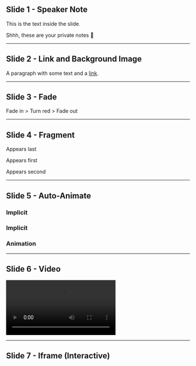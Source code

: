 <meta charset="utf-8">
<meta name="viewport" content="width=device-width, initial-scale=1.0, maximum-scale=1.0, user-scalable=no">

<link rel="stylesheet" href="dist/reset.css">
<link rel="stylesheet" href="dist/reveal.css">
<!-- Theme used for syntax highlighted code -->
<link rel="stylesheet" href="dist/theme/league.css">

<!-- Plugin used for highlighting -->
<link rel="stylesheet" href="plugin/highlight/monokai.css">
<!-- Plugin used for markdown presentations -->
<link rel="stylesheet" href="plugin/markdown/markdown.js">
<!-- Plugin used for highlighting -->
<link rel="stylesheet" href="plugin/highlight/highlight.js">
<!-- Plugin used to take speaker notes -->
<link rel="stylesheet" href="plugin/notes/notes.js">

## Slide 1 - Speaker Note

This is the text inside the slide.

  <aside class="notes">
    Shhh, these are your private notes 📝
  </aside>

---

## Slide 2 - Link and Background Image

A paragraph with some text and a [link](https://hakim.se).

<section data-background-transition="convex"
        data-background-image="https://picsum.photos/id/870/2000/1500?grayscale&blur=2">
</section>

---

## Slide 3 - Fade

<section 
  data-background-color="lightblue">
  <span class="fragment fade-in">
    <span class="fragment highlight-red">
      <span class="fragment fade-out">
        Fade in > Turn red > Fade out
      </span>
    </span>
  </span>
</section>

---

## Slide 4 - Fragment

<p class="fragment" data-fragment-index="3">Appears last</p>
<p class="fragment" data-fragment-index="1">Appears first</p>
<p class="fragment" data-fragment-index="2">Appears second</p>

---

## Slide 5 - Auto-Animate

<section 
  data-auto-animate>
  <h3>Implicit</h3>
</section>

<section 
  data-auto-animate>
    <h3>Implicit</h3>
    <h3>Animation</h3>
</section>

---

## Slide 6 - Video

<video data-autoplay src="https://static.slid.es/site/homepage/v1/homepage-video-editor.mp4"></video>

---

## Slide 7 - Iframe (Interactive)

<section 
  data-background-iframe="http://osmankayi.com" 
  data-background-interactive>
</section>
